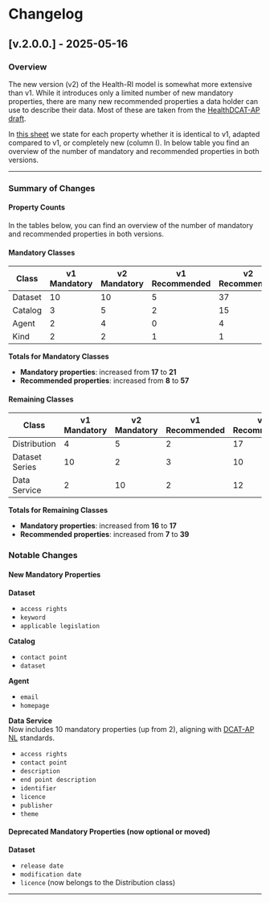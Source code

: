 # Changelog

## [v.2.0.0.] - 2025-05-16  

### Overview

The new version (v2) of the Health-RI model is somewhat more extensive than v1. While it introduces only a limited number of new mandatory properties, there are many new recommended properties a data holder can use to describe their data. Most of these are taken from the [HealthDCAT-AP draft](https://healthdcat-ap.github.io/).

In [this sheet](Documents/Metadata_CoreGenericHealth_v2.xlsx) we state for each property whether it is identical to v1, adapted compared to v1, or completely new (column I). In below table you find an overview of the number of mandatory and recommended properties in both versions.

---

### Summary of Changes

#### Property Counts

In the tables below, you can find an overview of the number of mandatory and recommended properties in both versions.


#### Mandatory Classes

| Class   | v1 Mandatory | v2 Mandatory | v1 Recommended | v2 Recommended |
|---------|--------------|--------------|----------------|----------------|
| Dataset | 10           | 10           | 5              | 37             |
| Catalog | 3            | 5            | 2              | 15             |
| Agent   | 2            | 4            | 0              | 4              |
| Kind    | 2            | 2            | 1              | 1              |

**Totals for Mandatory Classes**  
- **Mandatory properties**: increased from **17** to **21**  
- **Recommended properties**: increased from **8** to **57**

#### Remaining Classes

| Class           | v1 Mandatory | v2 Mandatory | v1 Recommended | v2 Recommended |
|----------------|--------------|--------------|----------------|----------------|
| Distribution   | 4            | 5            | 2              | 17             |
| Dataset Series | 10           | 2            | 3              | 10             |
| Data Service   | 2            | 10           | 2              | 12             |

**Totals for Remaining Classes**  
- **Mandatory properties**: increased from **16** to **17**  
- **Recommended properties**: increased from **7** to **39**

### Notable Changes

#### New Mandatory Properties

**Dataset**  
- `access rights`
- `keyword`  
- `applicable legislation`

**Catalog**  
- `contact point`
- `dataset`

**Agent**  
- `email`
- `homepage`

**Data Service**  
  Now includes 10 mandatory properties (up from 2), aligning with [DCAT-AP NL](https://docs.geostandaarden.nl/dcat/dcat-ap-nl30/) standards.
-  `access rights`
-  `contact point`
-  `description`
-  `end point description`
-  `identifier`
-  `licence`
-  `publisher`
-  `theme`

#### Deprecated Mandatory Properties (now optional or moved)

**Dataset**  
- `release date`  
- `modification date`  
- `licence` (now belongs to the Distribution class)

---

